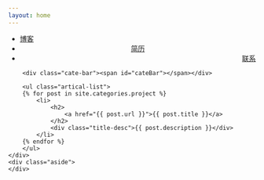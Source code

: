 ```yaml
---
layout: home
---
```


<div class="index-content project">
    <div class="section">
        <ul class="artical-cate">
            <li><a href="/sy950921-blog"><span>博客</span></a></li>
            <li style="text-align:center"><a href="/sy950921-blog/dump"><span>简历</span></a></li>
            <li class="on" style="text-align:right"><a href="/sy950921-blog/project"><span>联系</span></a></li>
        </ul>

        <div class="cate-bar"><span id="cateBar"></span></div>

        <ul class="artical-list">
        {% for post in site.categories.project %}
            <li>
                <h2>
                    <a href="{{ post.url }}">{{ post.title }}</a>
                </h2>
                <div class="title-desc">{{ post.description }}</div>
            </li>
        {% endfor %}
        </ul>
    </div>
    <div class="aside">
    </div>
</div>
